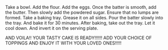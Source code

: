 Take a bowl.
Add the flour.
Add the eggs.
Once the batter is smooth, add the butter.
Then slowly add the powdered sugar.
Ensure that no lumps are formed.
Take a baking tray.
Grease it on all sides.
Pour the batter slowly into the tray.
And bake it for 30 minutes.
After baking, take out the tray.
Let it cool down.
And invert it on the serving plate.

AND VOILA!!
          YOUR TASTY CAKE IS READY!!!!!!
          ADD YOUR CHOICE OF TOPPINGS AND ENJOY IT WITH YOUR LOVED ONES!!!!!
